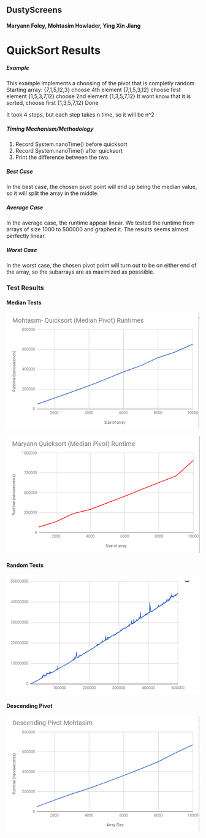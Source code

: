 ## DustyScreens
#### Maryann Foley, Mohtasim Howlader, Ying Xin Jiang
# QuickSort Results





##### Example
This example implements a choosing of the pivot that is completly random
Starting array: {7,1,5,12,3}
choose 4th element
{7,1,5,3,12}
choose first element
{1,5,3,7,12}
choose 2nd element
{1,3,5,7,12}
It wont know that it is sorted, choose first
{1,3,5,7,12}
Done

It took 4 steps, but each step takes n time, so it will be n^2

##### Timing Mechanism/Methodology
1. Record System.nanoTime() before quicksort
2. Record System.nanoTime() after quicksort
3. Print the difference between the two.

##### Best Case
In the best case, the chosen pivot point will end up being the median value, so it will split the array in the middle.

##### Average Case
In the average case, the runtime appear linear. We tested the runtime from arrays of size 1000 to 500000 and graphed it. The results seems almost perfectly linear.

##### Worst Case
In the worst case, the chosen pivot point will turn out to be on either end of the array, so the subarrays are as maximized as posssible.

### Test Results
#### Median Tests
![](Pictures/MohtasimMedianPivot.PNG)

![](Pictures/MaryannMedianPivot.PNG)
#### Random Tests
![](Pictures/MohtasimRandomPivot.png)
#### Descending Pivot
![](Pictures/MohtasimDescendingPivot.png)


